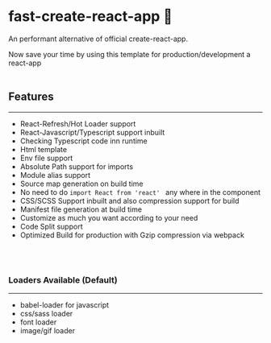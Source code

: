 # fast-create-react-app 🚀

An performant alternative of official create-react-app.

Now save your time by using this template for production/development a react-app
<br/>
<br/>

## Features
---
- React-Refresh/Hot Loader support
- React-Javascript/Typescript support inbuilt
- Checking Typescript code inn runtime
- Html template
- Env file support
- Absolute Path support for imports
- Module alias support
- Source map generation on build time
- No need to do ```import React from 'react' ```  any where in the component
- CSS/SCSS Support inbuilt and also compression support for build
- Manifest file generation at build time
- Customize as much you want according to your need
- Code Split support
- Optimized Build for production with Gzip compression via webpack

<br/>
<br/>

### Loaders Available (Default)
---
- babel-loader for javascript
- css/sass loader
- font loader
- image/gif loader


